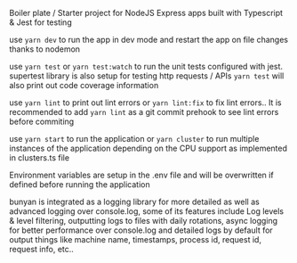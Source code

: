 Boiler plate / Starter project for NodeJS Express apps built with Typescript & Jest for testing

use `yarn dev` to run the app in dev mode and restart the app on file changes thanks to nodemon

use `yarn test` or `yarn test:watch` to run the unit tests configured with jest. supertest library is also setup for testing http requests / APIs
`yarn test` will also print out code coverage information

use `yarn lint` to print out lint errors or `yarn lint:fix` to fix lint errors.. It is recommended to add `yarn lint` as a git commit prehook to see lint errors before commiting

use `yarn start` to run the application or `yarn cluster` to run multiple instances of the application depending on the CPU support as implemented in clusters.ts file

Environment variables are setup in the .env file and will be overwritten if defined before running the application

bunyan is integrated as a logging library for more detailed as well as advanced logging over console.log, some of its features include Log levels & level filtering, outputting logs to files with daily rotations, async logging for better performance over console.log and detailed logs by default for output things like machine name, timestamps, process id, request id, request info, etc..
